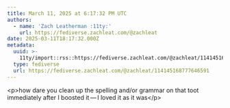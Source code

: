 ```yaml
---
title: March 11, 2025 at 6:17:32 PM UTC
authors:
  - name: 'Zach Leatherman :11ty:'
    url: https://fediverse.zachleat.com/@zachleat
date: 2025-03-11T18:17:32.000Z
metadata:
  uuid: >-
    11ty/import::rss::https://fediverse.zachleat.com/@zachleat/114145168777646591
  type: fediverse
  url: https://fediverse.zachleat.com/@zachleat/114145168777646591
---
```

\<p>how dare you clean up the spelling and/or grammar on that toot immediately after I boosted it — I loved it as it was\</p>